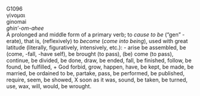 <body>
  <p>G1096<br>  γίνομαι  <br> ginomai  <br><i>ghin‘-om-ahee </i><br>A prolonged and middle form of a primary verb; to <i>cause</i> <i>to</i> <i>be</i> (“gen” -erate), that is, (reflexively) to <i>become</i> (<i>come</i> <i>into</i> <i>being</i>), used with great latitude (literally, figuratively, intensively, etc.): - arise be assembled, be (come, -fall, -have self), be brought (to pass), (be) come (to pass), continue, be divided, be done, draw, be ended, fall, be finished, follow, be found, be fulfilled, + God forbid, grow, happen, have, be kept, be made, be married, be ordained to be, partake, pass, be performed, be published, require, seem, be showed, X soon as it was, sound, be taken, be turned, use, wax, will, would, be wrought.<br></p>
 </body>